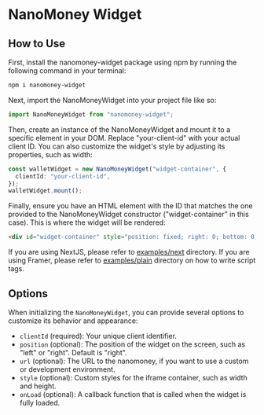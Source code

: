 # NanoMoney Widget

## How to Use

First, install the nanomoney-widget package using npm by running the following command in your terminal:

```bash
npm i nanomoney-widget
```

Next, import the NanoMoneyWidget into your project file like so:

```ts
import NanoMoneyWidget from "nanomoney-widget";
```

Then, create an instance of the NanoMoneyWidget and mount it to a specific element in your DOM. Replace "your-client-id" with your actual client ID. You can also customize the widget's style by adjusting its properties, such as width:

```ts
const walletWidget = new NanoMoneyWidget("widget-container", {
  clientId: "your-client-id",
});
walletWidget.mount();
```

Finally, ensure you have an HTML element with the ID that matches the one provided to the NanoMoneyWidget constructor ("widget-container" in this case). This is where the widget will be rendered:

```html
<div id="widget-container" style="position: fixed; right: 0; bottom: 0;" />
```

If you are using NextJS, please refer to [examples/next](examples/next/README.md) directory.
If you are using Framer, please refer to [examples/plain](examples/plain/index.html) directory on how to write script tags.

## Options

When initializing the `NanoMoneyWidget`, you can provide several options to customize its behavior and appearance:

- `clientId` (required): Your unique client identifier.
- `position` (optional): The position of the widget on the screen, such as "left" or "right". Default is "right".
- `url` (optional): The URL to the nanomoney, if you want to use a custom or development environment.
- `style` (optional): Custom styles for the iframe container, such as width and height.
- `onLoad` (optional): A callback function that is called when the widget is fully loaded.

